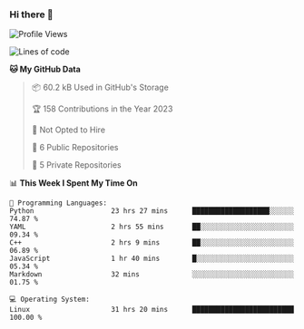 ### Hi there 👋

<!--
**huayuan4396/huayuan4396** is a ✨ _special_ ✨ repository because its `README.md` (this file) appears on your GitHub profile.

Here are some ideas to get you started:

- 🔭 I’m currently working on ...
- 🌱 I’m currently learning ...
- 👯 I’m looking to collaborate on ...
- 🤔 I’m looking for help with ...
- 💬 Ask me about ...
- 📫 How to reach me: ...
- 😄 Pronouns: ...
- ⚡ Fun fact: ...
-->

<!--START_SECTION:waka-->
![Profile Views](http://img.shields.io/badge/Profile%20Views-308-blue)

![Lines of code](https://img.shields.io/badge/From%20Hello%20World%20I%27ve%20Written-141.7%20thousand%20lines%20of%20code-blue)

**🐱 My GitHub Data** 

> 📦 60.2 kB Used in GitHub's Storage 
 > 
> 🏆 158 Contributions in the Year 2023
 > 
> 🚫 Not Opted to Hire
 > 
> 📜 6 Public Repositories 
 > 
> 🔑 5 Private Repositories 
 > 
📊 **This Week I Spent My Time On** 

```text
💬 Programming Languages: 
Python                   23 hrs 27 mins      ███████████████████░░░░░░   74.87 % 
YAML                     2 hrs 55 mins       ██░░░░░░░░░░░░░░░░░░░░░░░   09.34 % 
C++                      2 hrs 9 mins        ██░░░░░░░░░░░░░░░░░░░░░░░   06.89 % 
JavaScript               1 hr 40 mins        █░░░░░░░░░░░░░░░░░░░░░░░░   05.34 % 
Markdown                 32 mins             ░░░░░░░░░░░░░░░░░░░░░░░░░   01.75 % 

💻 Operating System: 
Linux                    31 hrs 20 mins      █████████████████████████   100.00 % 
```


<!--END_SECTION:waka-->
